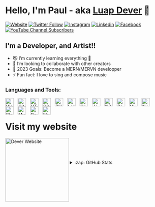 # Hello, I'm Paul - aka [Luap Dever](https://luap-dever.me) 👋 

[![Website](https://img.shields.io/website?label=luap-dever&style=for-the-badge&url=https%3A%2F%2Fluap-dever.me)](https://luap-dever.me)
[![Twitter Follow](https://img.shields.io/twitter/follow/SmithZannou?color=1DA1F2&logo=twitter&style=for-the-badge)](https://twitter.com/intent/follow?original_referer=https%3A%2F%2Fgithub.com%2Fluapdever&screen_name=SmithZannou)
[![Instagram](https://img.shields.io/badge/Instagram-E4405F?style=for-the-badge&logo=instagram&logoColor=white)](https://instagram.com/luapdever)
[![Linkedin](https://img.shields.io/badge/LinkedIn-0077B5?style=for-the-badge&logo=linkedin&logoColor=white)](https://linkedin.com/in/paul-zannou-b253a2205)
[![Facebook](https://img.shields.io/badge/Facebook-1877F2?style=for-the-badge&logo=facebook&logoColor=white)](https://m.facebook.com/paulsmith.zannou)
[![YouTube Channel Subscribers](https://img.shields.io/youtube/channel/subscribers/UCXkxuNsr2KgHNdavIenmI1w?logo=youtube&logoColor=red&style=for-the-badge)](https://www.youtube.com/channel/UCXkxuNsr2KgHNdavIenmI1w)

## I'm a Developer, and Artist!!

- 😻 I’m currently learning everything 🤣
- 👯 I’m looking to collaborate with other creators
- 🥅 2023 Goals: Become a MERN/MERVN developper
- ⚡ Fun fact: I love to sing and compose music

### Languages and Tools:

<img align="left" alt="Visual Studio Code" width="26px" src="https://cdn.jsdelivr.net/gh/devicons/devicon/icons/vscode/vscode-original.svg" style="padding-right:10px;" />
<img align="left" alt="Git" width="26px" src="https://cdn.jsdelivr.net/gh/devicons/devicon/icons/git/git-original.svg" style="padding-right:10px;" />
<img align="left" alt="HTML5" width="26px" src="https://cdn.jsdelivr.net/gh/devicons/devicon/icons/html5/html5-original.svg" style="padding-right:10px;" />
<img align="left" alt="CSS3" width="26px" src="https://cdn.jsdelivr.net/gh/devicons/devicon/icons/css3/css3-original.svg" style="padding-right:10px;" />
<img align="left" alt="PHP" width="26px" src="https://cdn.jsdelivr.net/gh/devicons/devicon/icons/php/php-original.svg" style="padding-right:10px;" />
<img align="left" alt="Laravel" width="26px" src="https://upload.wikimedia.org/wikipedia/commons/thumb/9/9a/Laravel.svg/langfr-220px-Laravel.svg.png" style="padding-right:10px;" />
<img align="left" alt="Composer" width="26px" src="https://cdn.jsdelivr.net/gh/devicons/devicon/icons/composer/composer-original.svg" style="padding-right:10px;" />
<img align="left" alt="JavaScript" width="26px" src="https://cdn.jsdelivr.net/gh/devicons/devicon/icons/javascript/javascript-original.svg" style="padding-right:10px;" />
<img align="left" alt="NPM" width="26px" src="https://www.svgrepo.com/show/355146/npm.svg" style="padding-right:10px;" />
<img align="left" alt="React" width="26px" src="https://cdn.jsdelivr.net/gh/devicons/devicon/icons/react/react-original.svg" style="padding-right:10px;" />
<img align="left" alt="VueJS" width="26px" src="https://cdn.jsdelivr.net/gh/devicons/devicon/icons/vuejs/vuejs-original.svg" style="padding-right:10px;" />
<img align="left" alt="NuxtJS" width="26px" src="https://cdn.jsdelivr.net/gh/devicons/devicon/icons/nuxtjs/nuxtjs-original.svg" style="padding-right:10px;" />
<img align="left" alt="Strapi" width="26px" src="https://www.svgrepo.com/show/354399/strapi-icon.svg" style="padding-right:10px;" />
<img align="left" alt="MySQL" width="26px" src="https://cdn.jsdelivr.net/gh/devicons/devicon/icons/mysql/mysql-original.svg" style="padding-right:10px;" />
<img align="left" alt="Dart" width="26px" src="https://cdn.jsdelivr.net/gh/devicons/devicon/icons/dart/dart-original.svg" style="padding-right:10px;" />
<img align="left" alt="Flutter" width="26px" src="https://cdn.jsdelivr.net/gh/devicons/devicon/icons/flutter/flutter-original.svg" style="padding-right:10px;" />

<br />
<br />

# Visit my website

[<img align="left" alt="Dever Website" width="200px" src="https://luap-dever.me/_next/static/media/DEVER.9d62ac06.svg" />](https://luap-dever.me)


<br />
<br />
<br />
<br />

<details>
  <summary>:zap: GitHub Stats</summary>

  <img align="left" alt="codeSTACKr's GitHub Stats" src="https://github-readme-stats.vercel.app/api?username=luapdever&show_icons=true&hide_border=false&title_color=ff652f&icon_color=FFE400&bg_color=09131B&text_color=ffffff&border_color=0c1a25" />

</details>

[website]: https://luap-dever.me
[twitter]: https://twitter.com/SmithZannou
[instagram]: https://instagram.com/luapdever
[linkedin]: https://linkedin.com/in/paul-zannou-b253a2205
[facebook]: https://m.facebook.com/paulsmith.zannou
